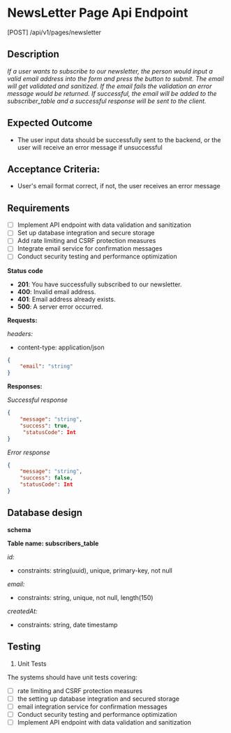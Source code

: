 # NewsLetter Page Api Endpoint 
[POST] /api/v1/pages/newsletter

## Description

*If a user wants to subscribe to our newsletter, the person would input a valid email address into the form and press the button to submit. The email will get validated and sanitized. If the email fails the validation an error message would be returned. If successful, the email will be added to the subscriber_table and a successful response will be sent to the client.*

## Expected Outcome
- The user input data should be successfully sent to the backend, or the user will receive an error message if unsuccessful

## Acceptance Criteria:
- User's email format correct, if not, the user receives an error message

## Requirements
- [ ] Implement API endpoint with data validation and sanitization
- [ ] Set up database integration and secure storage
- [ ] Add rate limiting and CSRF protection measures
- [ ] Integrate email service for confirmation messages
- [ ] Conduct security testing and performance optimization

**Status code**
- **201**: You have successfully subscribed to our newsletter.
- **400**: Invalid email address.
- **401**: Email address already exists.
- **500**: A server error occurred.

**Requests:**

*headers:*
- content-type: application/json

```json
{
    "email": "string"
}
```
**Responses:**

*Successful response*
```json
{
    "message": "string",
    "success": true,
     "statusCode": Int
}
```

*Error response*
```json
{
    "message": "string",
    "success": false,
    "statusCode": Int
}
```

## Database design
**schema**

**Table name: subscribers_table**

*id:*
- constraints: string(uuid), unique, primary-key, not null

*email:*
- constraints: string, unique, not null, length(150)

*createdAt:*
- constraints: string, date timestamp

## Testing

1. Unit Tests

The systems should have unit tests covering:
- [ ] rate limiting and CSRF protection measures
- [ ] the setting up database integration and secured storage
- [ ] email integration service for confirmation messages
- [ ] Conduct security testing and performance optimization 
- [ ] Implement API endpoint with data validation and sanitization
